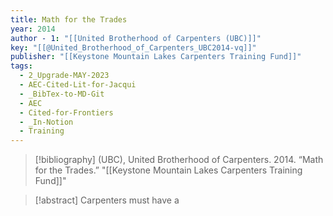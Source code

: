 ```yaml
---
title: Math for the Trades
year: 2014
author - 1: "[[United Brotherhood of Carpenters (UBC)]]"
key: "[[@United_Brotherhood_of_Carpenters_UBC2014-vq]]"
publisher: "[[Keystone Mountain Lakes Carpenters Training Fund]]"
tags:
  - 2_Upgrade-MAY-2023
  - AEC-Cited-Lit-for-Jacqui
  - _BibTex-to-MD-Git
  - AEC
  - Cited-for-Frontiers
  - _In-Notion
  - Training
---
```


> [!bibliography]
> (UBC), United Brotherhood of Carpenters. 2014. “Math for the Trades.” "[[Keystone Mountain Lakes Carpenters Training Fund]]"

> [!abstract]
> Carpenters must have a
